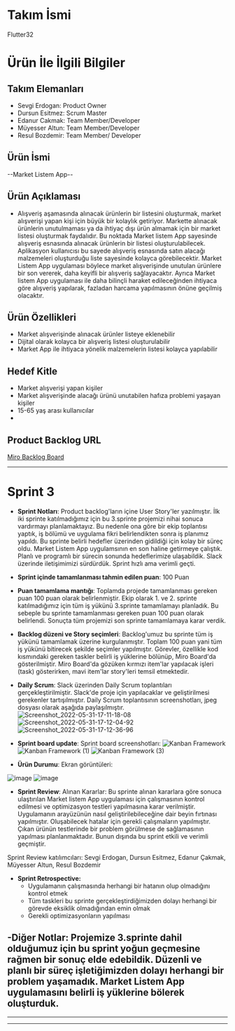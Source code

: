 # **Takım İsmi**

Flutter32

# Ürün İle İlgili Bilgiler

## Takım Elemanları

- Sevgi Erdogan: Product Owner
- Dursun Esitmez: Scrum Master
- Edanur Cakmak: Team Member/Developer
- Müyesser Altun: Team Member/Developer
- Resul Bozdemir: Team Member/ Developer

## Ürün İsmi

--Market Listem App--

## Ürün Açıklaması

- Alışveriş aşamasında alınacak ürünlerin bir listesini oluşturmak, market alışverişi yapan kişi için büyük bir kolaylık getiriyor. Markette alınacak ürünlerin unutulmaması ya da ihtiyaç dışı ürün almamak için bir market listesi oluşturmak faydalıdır. Bu noktada Market listem App sayesinde alışveriş esnasında alınacak ürünlerin bir listesi oluşturulabilecek. Aplikasyon kullanıcısı bu sayede alışveriş esnasında satın alacağı malzemeleri oluşturduğu liste sayesinde kolayca görebilecektir. Market Listem App uygulaması böylece market alışverişinde unutulan ürünlere bir son vererek, daha keyifli bir alışveriş sağlayacaktır. Ayrıca
Market listem App uygulaması ile daha bilinçli haraket edileceğinden ihtiyaca göre alışveriş yapılarak, fazladan harcama yapılmasının önüne geçilmiş olacaktır. 

## Ürün Özellikleri
- Market alışverişinde alınacak ürünler listeye eklenebilir
- Dijital olarak kolayca bir alışveriş listesi oluşturulabilir
- Market App ile ihtiyaca yönelik malzemelerin listesi kolayca yapılabilir

## Hedef Kitle
- Market alışverişi yapan kişiler
- Market alışverişinde alacağı ürünü unutabilen hafıza problemi yaşayan kişiler 
- 15-65 yaş arası kullanıcılar
- 
## Product Backlog URL

[Miro Backlog Board](https://miro.com/app/board/uXjVOw_wpzc=/)


---

# Sprint 3

- **Sprint Notları**: Product backlog'ların içine User Story'ler yazılmıştır. 
İlk iki sprinte katılmadığımız için bu 3.sprinte projemizi nihai sonuca vardırmayı planlamaktayız. Bu nedenle ona göre bir ekip toplantısı yaptık, iş bölümü ve uygulama fikri belirlendikten sonra iş planımız yapıldı. Bu sprinte belirli hedefler üzerinden gidildiği için kolay bir süreç oldu. Market Listem App uygulamsının en son haline getirmeye çalıştık. Planlı ve programlı bir sürecin sonunda hedeflerimize ulaşabildik. Slack üzerinde iletişimimizi sürdürdük. Sprint hızlı ama verimli geçti.

- **Sprint içinde tamamlanması tahmin edilen puan**: 100 Puan

- **Puan tamamlama mantığı**: Toplamda projede tamamlanması gereken puan 100 puan olarak belirlenmiştir. Ekip olarak 1. ve 2. sprinte katılmadığımız için tüm iş yükünü 3.sprinte tamamlamayı planladık. Bu sebeple bu sprinte tamamlanması gereken puan 100 puan olarak belirlendi. Sonuçta tüm projemizi son sprinte tamamlamaya karar verdik.

- **Backlog düzeni ve Story seçimleri**: Backlog'umuz bu sprinte tüm iş yükünü tamamlamak üzerine kurgulanmıştır. Toplam 100 puan yani tüm iş yükünü bitirecek şekilde seçimler yapılmıştır. Görevler, özellikle kod kısmındaki gereken taskler belirli iş yüklerine bölünüp, Miro Board'da gösterilmiştir. Miro Board'da gözüken kırmızı item'lar yapılacak işleri (task) gösterirken, mavi item'lar story'leri temsil etmektedir.

- **Daily Scrum**: Slack üzerinden Daily Scrum toplantıları gerçekleştirilmiştir. Slack'de proje için yapılacaklar ve geliştirilmesi gerekenler tartışılmıştır.
 Daily Scrum toplantısının screenshotları, jpeg dosyası olarak aşağıda paylaşılmıştır.
 ![Screenshot_2022-05-31-17-11-18-08](https://user-images.githubusercontent.com/104387452/171220200-4625a7ad-138e-4443-91ec-fa1d843a43dd.jpg)
![Screenshot_2022-05-31-17-12-04-92](https://user-images.githubusercontent.com/104387452/171220257-48ea9683-607c-40f8-b0d3-38c96d4200bc.jpg)
![Screenshot_2022-05-31-17-12-36-96](https://user-images.githubusercontent.com/104387452/171220355-9ff9f300-59c2-4cd3-b010-082522fee147.jpg)

 

- **Sprint board update**: Sprint board screenshotları: 
![Kanban Framework](https://user-images.githubusercontent.com/104387452/171220570-5ea3c383-abd9-4905-b560-fbfbb5290966.jpg)
![Kanban Framework (1)](https://user-images.githubusercontent.com/104387452/171220625-7249924e-ff36-4b1a-a716-79793bcc9196.jpg)
![Kanban Framework (3)](https://user-images.githubusercontent.com/104387452/171220699-cf87d723-78a7-4889-8323-6e7a8cd510d7.jpg)


- **Ürün Durumu**: Ekran görüntüleri:
 
![image](https://user-images.githubusercontent.com/104387452/172000344-d02174c5-9c16-47b7-963c-a139d5433bf2.png)
![image](https://user-images.githubusercontent.com/104387452/172000383-f17dc70f-b20d-4cfb-a4cf-767cbb8c62b3.png)

- **Sprint Review**: 
Alınan Kararlar: Bu sprinte alınan kararlara göre sonuca ulaştırılan Market listem App uygulaması için çalışmasının kontrol edilmesi ve optimizasyon testleri yapılmasına karar verilmiştir. Uygulamanın arayüzünün nasıl geliştirilebileceğine dair beyin fırtınası yapılmıştır. Oluşabilecek hatalar için gerekli çalışmaların yapılmıştır. Çıkan ürünün testlerinde bir problem görülmese de sağlamasının yapılması planlanmaktadır. Bunun dışında bu sprint etkili ve verimli geçmiştir.

Sprint Review katılımcıları:  Sevgi Erdogan, Dursun Esitmez, Edanur Çakmak, Müyesser Altun, Resul Bozdemir

- **Sprint Retrospective:**
  - Uygulamanın çalışmasında herhangi bir hatanın olup olmadığını kontrol etmek
  - Tüm taskleri bu sprinte gerçekleştirdiğimizden dolayı herhangi bir görevde eksiklik olmadığından emin olmak
  - Gerekli optimizasyonların yapılması


-**Diğer Notlar**: Projemize 3.sprinte dahil olduğumuz için bu sprint yoğun geçmesine rağmen bir sonuç elde edebildik. Düzenli ve planlı bir süreç işletiğimizden dolayı herhangi bir problem yaşamadık. Market Listem App uygulamasını belirli iş yüklerine bölerek oluşturduk.
- 

---


---
